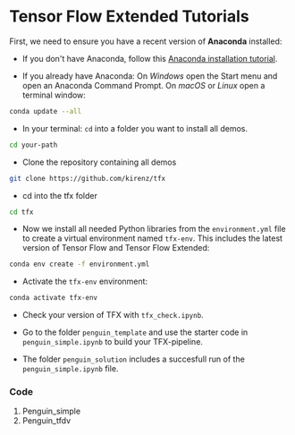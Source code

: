 # Tensor Flow Extended Tutorials

First, we need to ensure you have a recent version of **Anaconda** installed: 

- If you don't have Anaconda, follow this [Anaconda installation tutorial](https://kirenz.github.io/codelabs/codelabs/anaconda-install/#0). 

- If you already have Anaconda: On *Windows* open the Start menu and open an Anaconda Command Prompt. On *macOS* or *Linux* open a terminal window:


```bash
conda update --all
```

- In your terminal: `cd` into a folder you want to install all demos.

```bash
cd your-path
```


- Clone the repository containing all demos

```bash
git clone https://github.com/kirenz/tfx
```

- cd into the tfx folder

```bash
cd tfx
```

- Now we install all needed Python libraries from the `environment.yml` file to create a virtual environment named `tfx-env`. This includes the latest version of Tensor Flow and Tensor Flow Extended: 

```bash
conda env create -f environment.yml
```

- Activate the `tfx-env` environment:

```bash
conda activate tfx-env
```

- Check your version of TFX with `tfx_check.ipynb`.

- Go to the folder `penguin_template` and use the starter code in `penguin_simple.ipynb` to build your TFX-pipeline.

- The folder `penguin_solution` includes a succesfull run of the `penguin_simple.ipynb` file. 


### Code

1. Penguin_simple
1. Penguin_tfdv 